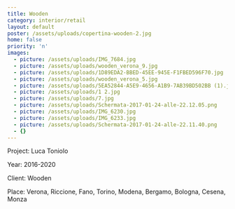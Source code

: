 ```yaml
---
title: Wooden
category: interior/retail
layout: default
poster: /assets/uploads/copertina-wooden-2.jpg
home: false
priority: 'n'
images:
  - picture: /assets/uploads/IMG_7684.jpg
  - picture: /assets/uploads/wooden_verona_9.jpg
  - picture: /assets/uploads/1D89EDA2-BBED-45EE-945E-F1FBED596F70.jpg
  - picture: /assets/uploads/wooden_verona_5.jpg
  - picture: /assets/uploads/5EA52844-A5E9-4656-A1B9-7AB39BD502BB (1).jpg
  - picture: /assets/uploads/1 2.jpg
  - picture: /assets/uploads/7.jpg
  - picture: /assets/uploads/Schermata-2017-01-24-alle-22.12.05.png
  - picture: /assets/uploads/IMG_6230.jpg
  - picture: /assets/uploads/IMG_6233.jpg
  - picture: /assets/uploads/Schermata-2017-01-24-alle-22.11.40.png
  - {}
---
```

Project: Luca Toniolo

Year: 2016-2020

Client: Wooden

Place: Verona, Riccione, Fano, Torino, Modena, Bergamo, Bologna, Cesena, Monza


